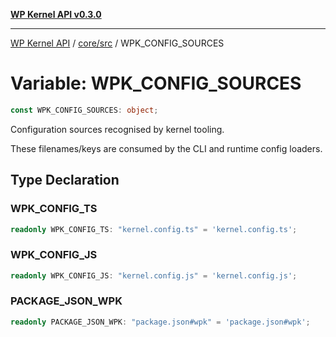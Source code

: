 [**WP Kernel API v0.3.0**](../../../README.md)

---

[WP Kernel API](../../../README.md) / [core/src](../README.md) / WPK_CONFIG_SOURCES

# Variable: WPK_CONFIG_SOURCES

```ts
const WPK_CONFIG_SOURCES: object;
```

Configuration sources recognised by kernel tooling.

These filenames/keys are consumed by the CLI and runtime config loaders.

## Type Declaration

### WPK_CONFIG_TS

```ts
readonly WPK_CONFIG_TS: "kernel.config.ts" = 'kernel.config.ts';
```

### WPK_CONFIG_JS

```ts
readonly WPK_CONFIG_JS: "kernel.config.js" = 'kernel.config.js';
```

### PACKAGE_JSON_WPK

```ts
readonly PACKAGE_JSON_WPK: "package.json#wpk" = 'package.json#wpk';
```
